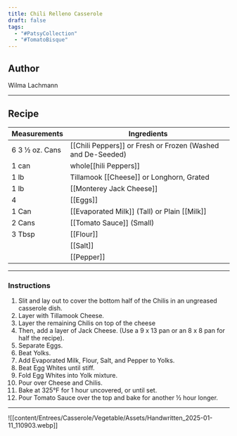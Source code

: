 ```yaml
---
title: Chili Relleno Casserole
draft: false
tags:
  - "#PatsyCollection"
  - "#TomatoBisque"
---
```

## Author
Wilma Lachmann
___
## Recipe

| Measurements  | Ingredients              |
| :------------ | ------------------------ |
|6 3 ½ oz. Cans|[[Chili Peppers]] or Fresh or Frozen (Washed and De-Seeded)|
|1 can|whole[[hili Peppers]]|
|1 lb|Tillamook [[Cheese]] or Longhorn, Grated|
|1 lb|[[Monterey Jack Cheese]]|
|4|[[Eggs]]|
|1 Can|[[Evaporated Milk]] (Tall) or Plain [[Milk]]|
|2 Cans|[[Tomato Sauce]] (Small)|
|3 Tbsp|[[Flour]]|
||[[Salt]] |
| |[[Pepper]]|
___
### Instructions
1. Slit and lay out to cover the bottom half of the Chilis in an ungreased casserole dish.
2. Layer with Tillamook Cheese.
3. Layer the remaining Chilis on top of the cheese
4. Then, add a layer of Jack Cheese. (Use a 9 x 13 pan or an 8 x 8 pan for half the recipe).
5. Separate Eggs.
6. Beat Yolks.
7. Add Evaporated Milk, Flour, Salt, and Pepper to Yolks.
8. Beat Egg Whites until stiff.
9. Fold Egg Whites into Yolk mixture.
10. Pour over Cheese and Chilis.
11. Bake at 325°F for 1 hour uncovered, or until set.
12. Pour Tomato Sauce over the top and bake for another ½ hour longer.

___

![[content/Entrees/Casserole/Vegetable/Assets/Handwritten_2025-01-11_110903.webp]]